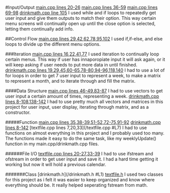 #Input/Output
[main.cpp lines 20-26](/main.cpp#L20) 
[main.cpp lines 36-59](/main.cpp#L36)
[main.cpp lines 69-98](/main.cpp#L69)
[drinkmath.cpp line 105](/drinkmath.cpp#L125)
I used while and if loops to repeatedly get user input and give them outputs to match their option. This way certain menu screens will continually open up until the close option is selected, letting them continually add info.

##Control Flow
[main.cpp lines 29,42,62,78,95,102](/main.cpp#L29)
I used if,if-else, and else loops to divide up the different menu options.

###Iteration
[main.cpp lines 16,22,41,77](/main.cpp#L16)
I used iteration to continually loop certain menus. This way if user has innaporopiate input it will ask again, or it will keep asking if user needs to put more data in until finished.
[drinkmath.cpp lines 19,29,45,60-65,78-80,94-96,118,140](/drinkmath.cpp#L19)
I had to use a lot of for loops in order to get 7 user input to represent a week, to make a matrix to represent a month, and to iterate through and fill the matrix.

####Data Structure
[main.cpp lines 46-49,83-87](/main.cpp#L46)
I had to use vectors to get user input a certain amount of times, representing a week.
[drinkmath.cpp lines 8-108,138-142](/drinkmath.cpp#L8)
I had to use pretty much all vectors and matrices in this project for user input, user display, iterating through matrix, and as a constructor.

#####Function
[main.cpp lines 35,38-39,51-52,72-75,91-92](/main.cpp#L35)
[drinkmath.cpp lines 8-142](/drinkmath.cpp#L8)
[textfile.cpp lines 7,20,33](/textfile.cpp #L7)
I had to use functions on almost everything in this project and I probably used too many. The functions made it easy to do the same task, like my weeklyUpdate() function in my main.cpp/drinkmath.cpp files.

######File I/O
[textfile.cpp lines 20-27,33-39](/textfile.cpp#L20)
I had to use ifstream and ofstream in order to get user input and save it. I had a hard time getting it working but now it will hold a previous calendar.

#######Class
[drinkmath.h](/drinkmath.h #L1)
[textfile.h](/textfile.h#L1)
I used two classes for this project as i felt it was easier to keep organized and know where everything should be. It really helped seperating fstream from math.
